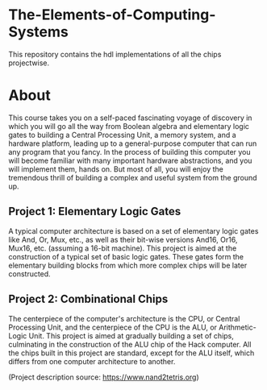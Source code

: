 # The-Elements-of-Computing-Systems
This repository contains the hdl implementations of all the chips projectwise.

# About
This course takes you on a self-paced fascinating voyage of discovery in which you will go all the way from Boolean algebra and elementary logic gates to building a Central Processing Unit, a memory system, and a hardware platform, leading up to a general-purpose computer that can run any program that you fancy. In the process of building this computer you will become familiar with many important hardware abstractions, and you will implement them, hands on. But most of all, you will enjoy the tremendous thrill of building a complex and useful system from the ground up.

## Project 1: Elementary Logic Gates
A typical computer architecture is based on a set of elementary logic gates like And, Or, Mux, etc., as well as their bit-wise versions And16, Or16, Mux16, etc. (assuming a 16-bit machine). This project is aimed at the construction of a typical set of basic logic gates. These gates form the elementary building blocks from which more complex chips will be later constructed.

## Project 2: Combinational Chips
The centerpiece of the computer's architecture is the CPU, or Central Processing Unit, and the centerpiece of the CPU is the ALU, or Arithmetic-Logic Unit. This project is aimed at gradually building a set of chips, culminating in the construction of the ALU chip of the Hack computer. All the chips built in this project are standard, except for the ALU itself, which differs from one computer architecture to another.

(Project description source: https://www.nand2tetris.org)
